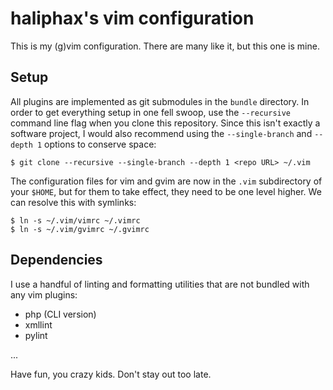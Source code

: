 # haliphax's vim configuration

This is my (g)vim configuration. There are many like it, but this one is mine.

## Setup

All plugins are implemented as git submodules in the `bundle` directory.
In order to get everything setup in one fell swoop, use the `--recursive`
command line flag when you clone this repository. Since this isn't exactly
a software project, I would also recommend using the `--single-branch` and
`--depth 1` options to conserve space:

````
$ git clone --recursive --single-branch --depth 1 <repo URL> ~/.vim
````

The configuration files for vim and gvim are now in the `.vim` subdirectory
of your `$HOME`, but for them to take effect, they need to be one level higher.
We can resolve this with symlinks:

````
$ ln -s ~/.vim/vimrc ~/.vimrc
$ ln -s ~/.vim/gvimrc ~/.gvimrc
````

## Dependencies

I use a handful of linting and formatting utilities that are not bundled with
any vim plugins:

- php (CLI version)
- xmllint
- pylint

...

Have fun, you crazy kids. Don't stay out too late.
